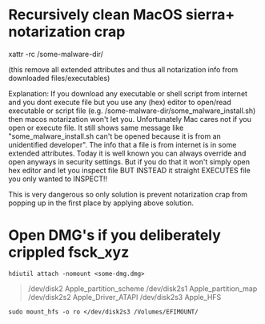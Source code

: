 # Recursively clean MacOS sierra+ notarization crap
xattr -rc /some-malware-dir/

(this remove all extended attributes and thus all notarization info from downloaded files/executables)

Explanation: If you download any executable or shell script from internet and you dont execute file but you use any (hex) editor to open/read executable or script file (e.g. /some-malware-dir/some_malware_install.sh) then macos notarization won't let you. Unfortunately Mac cares not if you open or execute file. It still shows same message like "some_malware_install.sh can't be opened because it is from an unidentified developer". The info that a file is from internet is in some extended attributes.
Today it is well known you can always override and open anyways in security settings.
But if you do that it won't simply open hex editor and let you inspect file BUT INSTEAD it straight EXECUTES file you only wanted to INSPECT!!

This is very dangerous so only solution is prevent notarization crap from popping up in the first place by applying above solution.

# Open DMG's if you deliberately crippled fsck_xyz
```
hdiutil attach -nomount <some-dmg.dmg>
```
> /dev/disk2          	Apple_partition_scheme
> /dev/disk2s1        	Apple_partition_map
> /dev/disk2s2        	Apple_Driver_ATAPI
> /dev/disk2s3        	Apple_HFS

```
sudo mount_hfs -o ro </dev/disk2s3 /Volumes/EFIMOUNT/
```
